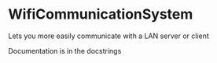 # WifiCommunicationSystem
Lets you more easily communicate with a LAN server or client

Documentation is in the docstrings
